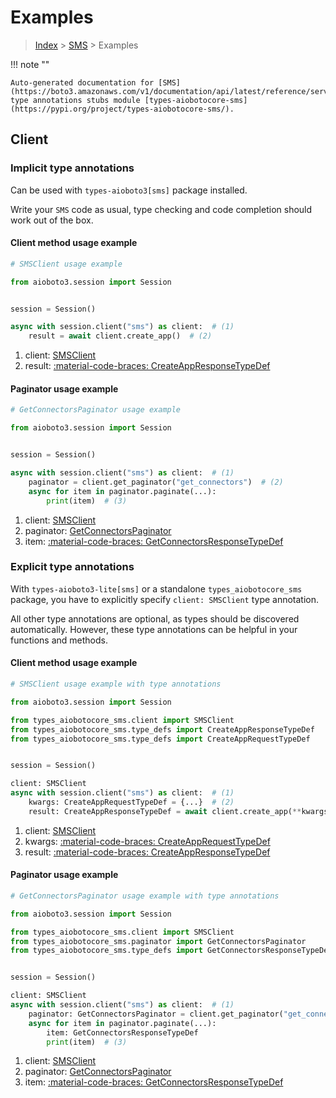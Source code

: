 # Examples

> [Index](../README.md) > [SMS](./README.md) > Examples

!!! note ""

    Auto-generated documentation for [SMS](https://boto3.amazonaws.com/v1/documentation/api/latest/reference/services/sms.html#sms)
    type annotations stubs module [types-aiobotocore-sms](https://pypi.org/project/types-aiobotocore-sms/).

## Client

### Implicit type annotations

Can be used with `types-aioboto3[sms]` package installed.

Write your `SMS` code as usual,
type checking and code completion should work out of the box.



#### Client method usage example

```python
# SMSClient usage example

from aioboto3.session import Session


session = Session()

async with session.client("sms") as client:  # (1)
    result = await client.create_app()  # (2)
```

1. client: [SMSClient](./client.md)
2. result: [:material-code-braces: CreateAppResponseTypeDef](./type_defs.md#createappresponsetypedef)



#### Paginator usage example

```python
# GetConnectorsPaginator usage example

from aioboto3.session import Session


session = Session()

async with session.client("sms") as client:  # (1)
    paginator = client.get_paginator("get_connectors")  # (2)
    async for item in paginator.paginate(...):
        print(item)  # (3)
```

1. client: [SMSClient](./client.md)
2. paginator: [GetConnectorsPaginator](./paginators.md#getconnectorspaginator)
3. item: [:material-code-braces: GetConnectorsResponseTypeDef](./type_defs.md#getconnectorsresponsetypedef)




### Explicit type annotations

With `types-aioboto3-lite[sms]`
or a standalone `types_aiobotocore_sms` package, you have to explicitly specify
`client: SMSClient` type annotation.

All other type annotations are optional, as types should be discovered automatically.
However, these type annotations can be helpful in your functions and methods.


#### Client method usage example

```python
# SMSClient usage example with type annotations

from aioboto3.session import Session

from types_aiobotocore_sms.client import SMSClient
from types_aiobotocore_sms.type_defs import CreateAppResponseTypeDef
from types_aiobotocore_sms.type_defs import CreateAppRequestTypeDef


session = Session()

client: SMSClient
async with session.client("sms") as client:  # (1)
    kwargs: CreateAppRequestTypeDef = {...}  # (2)
    result: CreateAppResponseTypeDef = await client.create_app(**kwargs)  # (3)
```

1. client: [SMSClient](./client.md)
2. kwargs: [:material-code-braces: CreateAppRequestTypeDef](./type_defs.md#createapprequesttypedef)
3. result: [:material-code-braces: CreateAppResponseTypeDef](./type_defs.md#createappresponsetypedef)



#### Paginator usage example

```python
# GetConnectorsPaginator usage example with type annotations

from aioboto3.session import Session

from types_aiobotocore_sms.client import SMSClient
from types_aiobotocore_sms.paginator import GetConnectorsPaginator
from types_aiobotocore_sms.type_defs import GetConnectorsResponseTypeDef


session = Session()

client: SMSClient
async with session.client("sms") as client:  # (1)
    paginator: GetConnectorsPaginator = client.get_paginator("get_connectors")  # (2)
    async for item in paginator.paginate(...):
        item: GetConnectorsResponseTypeDef
        print(item)  # (3)
```

1. client: [SMSClient](./client.md)
2. paginator: [GetConnectorsPaginator](./paginators.md#getconnectorspaginator)
3. item: [:material-code-braces: GetConnectorsResponseTypeDef](./type_defs.md#getconnectorsresponsetypedef)




